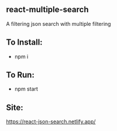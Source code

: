 ## react-multiple-search
A filtering json search with multiple filtering

## To Install:
* npm i

## To Run:
* npm start

## Site:
https://react-json-search.netlify.app/
